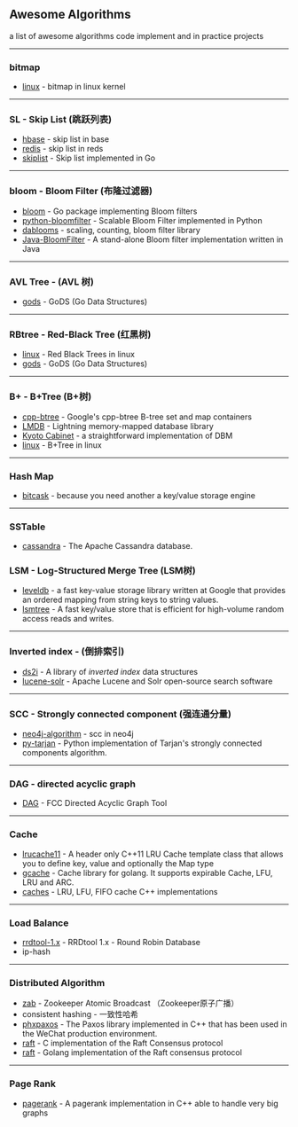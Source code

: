 ## Awesome Algorithms


a list of awesome algorithms code implement and in practice projects

---
### bitmap


- [linux](https://github.com/torvalds/linux/blob/master/include/linux/bitmap.h) - bitmap in linux kernel

---
###  SL - Skip List (跳跃列表)


- [hbase](https://github.com/apache/hbase/blob/master/hbase-server/src/main/java/org/apache/hadoop/hbase/regionserver/CSLMImmutableSegment.java) - skip list in base
- [redis](https://github.com/antirez/redis/blob/unstable/src/t_zset.c) - skip list in reds
- [skiplist](https://github.com/huandu/skiplist) - Skip list implemented in Go

---
### bloom - Bloom Filter (布隆过滤器)


- [bloom](https://github.com/willf/bloom) - Go package implementing Bloom filters
- [python-bloomfilter](https://github.com/jaybaird/python-bloomfilter) - Scalable Bloom Filter implemented in Python
- [dablooms](https://github.com/bitly/dablooms) - scaling, counting, bloom filter library
- [Java-BloomFilter](https://github.com/MagnusS/Java-BloomFilter) - A stand-alone Bloom filter implementation written in Java

---
### AVL Tree - (AVL 树)


- [gods](https://github.com/emirpasic/gods/tree/master/trees/avltree) - GoDS (Go Data Structures)

---
### RBtree - Red-Black Tree (红黑树)


- [linux](https://github.com/torvalds/linux/blob/master/include/linux/rbtree.h) - Red Black Trees in linux
- [gods](https://github.com/emirpasic/gods/tree/master/trees/redblacktree) - GoDS (Go Data Structures)

---
### B+ - B+Tree (B+树)


- [cpp-btree](https://github.com/JGRennison/cpp-btree) - Google's cpp-btree B-tree set and map containers
- [LMDB](https://github.com/LMDB/lmdb/blob/mdb.master/libraries/liblmdb/lmdb.h) - Lightning memory-mapped database library
- [Kyoto Cabinet](https://fallabs.com/kyotocabinet/) - a straightforward implementation of DBM
- [linux](https://github.com/torvalds/linux/blob/master/include/linux/btree.h) - B+Tree in linux

---
### Hash Map


- [bitcask](https://github.com/basho/bitcask) - because you need another a key/value storage engine

---
### SSTable

- [cassandra](https://github.com/apache/cassandra) - The Apache Cassandra database.

### LSM - Log-Structured Merge Tree (LSM树)


- [leveldb](https://github.com/google/leveldb/tree/master/table) - a fast key-value storage library written at Google that provides an ordered mapping from string keys to string values.
- [lsmtree](https://github.com/indeedeng/lsmtree) - A fast key/value store that is efficient for high-volume random access reads and writes.

---
### Inverted index - (倒排索引)


- [ds2i](https://github.com/ot/ds2i) - A library of *inverted* *index* data structures
- [lucene-solr](https://github.com/apache/lucene-solr) - Apache Lucene and Solr open-source search software

---
### SCC - Strongly connected component (强连通分量)


- [neo4j-algorithm](https://github.com/neo4j-contrib/neo4j-graph-algorithms/tree/3.5/algo/src/main/java/org/neo4j/graphalgo/impl/scc) - scc in neo4j
- [py-tarjan](https://github.com/bwesterb/py-tarjan) - Python implementation of Tarjan's strongly connected components algorithm.

---
### DAG -  directed acyclic graph


- [DAG](https://github.com/OCEChain/DAG) - FCC Directed Acyclic Graph Tool

---
### Cache


- [lrucache11](https://github.com/mohaps/lrucache11) - A header only C++11 LRU Cache template class that allows you to define key, value and optionally the Map type
- [gcache]([gcache](https://github.com/bluele/gcache)) - Cache library for golang. It supports expirable Cache, LFU, LRU and ARC.
- [caches](https://github.com/vpetrigo/caches) - LRU, LFU, FIFO cache C++ implementations

---
### Load Balance


- [rrdtool-1.x](https://github.com/oetiker/rrdtool-1.x) - RRDtool 1.x - Round Robin Database
- ip-hash

---
### Distributed Algorithm


- [zab](https://github.com/apache/zookeeper) - Zookeeper Atomic Broadcast （Zookeeper原子广播）
- consistent hashing - 一致性哈希
- [phxpaxos](https://github.com/Tencent/phxpaxos) - The Paxos library implemented in C++ that has been used in the WeChat production environment.
- [raft](https://github.com/willemt/raft) - C implementation of the Raft Consensus protocol
- [raft](https://github.com/hashicorp/raft) - Golang implementation of the Raft consensus protocol

---
### Page Rank

- [pagerank](https://github.com/louridas/pagerank) - A pagerank implementation in C++ able to handle very big graphs
